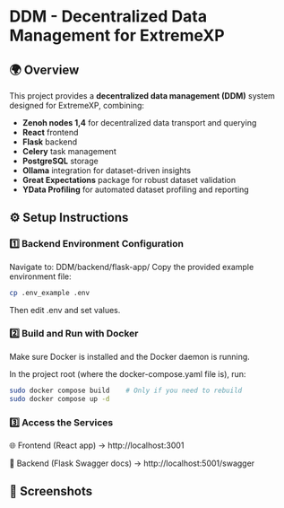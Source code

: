 # DDM - Decentralized Data Management for ExtremeXP


## 🌍 Overview

This project provides a **decentralized data management (DDM)** system designed for ExtremeXP, combining:

- **Zenoh nodes 1,4** for decentralized data transport and querying
- **React** frontend  
- **Flask** backend  
- **Celery** task management  
- **PostgreSQL** storage  
- **Ollama** integration for dataset-driven insights  
- **Great Expectations** package for robust dataset validation
- **YData Profiling** for automated dataset profiling and reporting

## ⚙️ Setup Instructions

### 1️⃣ Backend Environment Configuration

Navigate to: DDM/backend/flask-app/
Copy the provided example environment file:

```bash
cp .env_example .env
```

Then edit .env and set values.

### 2️⃣ Build and Run with Docker

Make sure Docker is installed and the Docker daemon is running.

In the project root (where the docker-compose.yaml file is), run:

```bash
sudo docker compose build    # Only if you need to rebuild
sudo docker compose up -d
```

### 3️⃣ Access the Services

🌐 Frontend (React app) → http://localhost:3001

🔧 Backend (Flask Swagger docs) → http://localhost:5001/swagger


## 📸 Screenshots
